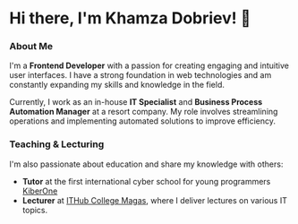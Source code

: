 # Hi there, I'm Khamza Dobriev! 👋

### About Me

I'm a **Frontend Developer** with a passion for creating engaging and intuitive user interfaces. I have a strong foundation in web technologies and am constantly expanding my skills and knowledge in the field.

Currently, I work as an in-house **IT Specialist** and **Business Process Automation Manager** at a resort company. My role involves streamlining operations and implementing automated solutions to improve efficiency.

### Teaching & Lecturing

I'm also passionate about education and share my knowledge with others:

- **Tutor** at the first international cyber school for young programmers [KiberOne](https://kiber-one.com)
- **Lecturer** at [ITHub College Magas](https://magas.ithub.ru), where I deliver lectures on various IT topics.



<!--
**XDobriev/XDobriev** is a ✨ _special_ ✨ repository because its `README.md` (this file) appears on your GitHub profile.

Here are some ideas to get you started:

- 🔭 I’m currently working on ...
- 🌱 I’m currently learning ...
- 👯 I’m looking to collaborate on ...
- 🤔 I’m looking for help with ...
- 💬 Ask me about ...
- 📫 How to reach me: ...
- 😄 Pronouns: ...
- ⚡ Fun fact: ...
-->
